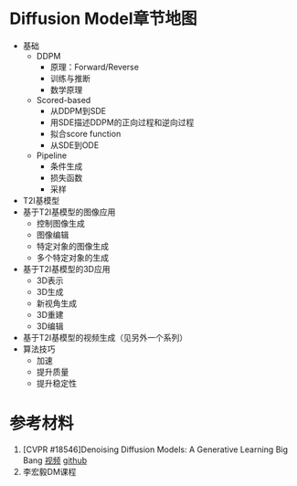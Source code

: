 # Diffusion Model章节地图

- 基础
    - DDPM
        - 原理：Forward/Reverse
        - 训练与推断
        - 数学原理
    - Scored-based 
        - 从DDPM到SDE
        - 用SDE描述DDPM的正向过程和逆向过程
        - 拟合score function
        - 从SDE到ODE
    - Pipeline
        - 条件生成
        - 损失函数
        - 采样
- T2I基模型
- 基于T2I基模型的图像应用
    - 控制图像生成
    - 图像编辑
    - 特定对象的图像生成
    - 多个特定对象的生成
- 基于T2I基模型的3D应用
    - 3D表示
    - 3D生成
    - 新视角生成
    - 3D重建
    - 3D编辑
- 基于T2I基模型的视频生成（见另外一个系列）
- 算法技巧
    - 加速
    - 提升质量
    - 提升稳定性

# 参考材料

1. [CVPR  #18546]Denoising Diffusion Models: A Generative Learning Big Bang [视频](https://www.youtube.com/watch?v=1d4r19GEVos) [github](<https://cvpr2023-tutorial-diffusion-models.github.io/>)
2. 李宏毅DM课程


